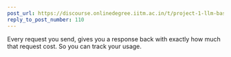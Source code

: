 ```yaml
---
post_url: https://discourse.onlinedegree.iitm.ac.in/t/project-1-llm-based-automation-agent-discussion-thread-tds-jan-2025/164277/111
reply_to_post_number: 110
---
```

Every request you send, gives you a response back with exactly how much that request cost. So you can track your usage.